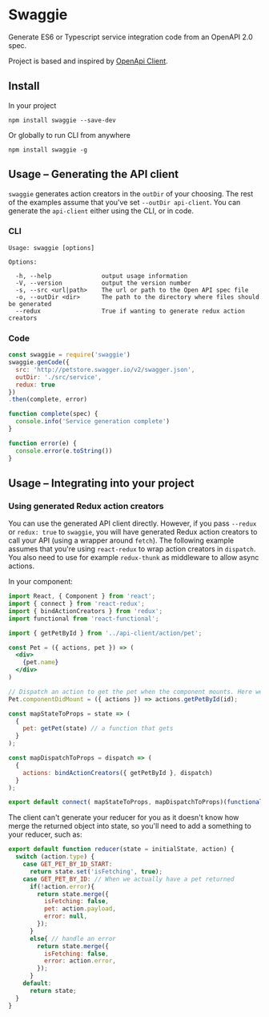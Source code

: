 # Swaggie

Generate ES6 or Typescript service integration code from an OpenAPI 2.0 spec.

Project is based and inspired by [OpenApi Client](https://github.com/mikestead/openapi-client).

## Install

In your project

    npm install swaggie --save-dev

Or globally to run CLI from anywhere

    npm install swaggie -g

## Usage – Generating the API client

`swaggie` generates action creators in the `outDir` of your choosing. The rest of the examples assume that you've set `--outDir api-client`. You can generate the `api-client` either using the CLI, or in code.

### CLI

```
Usage: swaggie [options]

Options:

  -h, --help              output usage information
  -V, --version           output the version number
  -s, --src <url|path>    The url or path to the Open API spec file
  -o, --outDir <dir>      The path to the directory where files should be generated
  --redux                 True if wanting to generate redux action creators
```

### Code

```javascript
const swaggie = require('swaggie')
swaggie.genCode({
  src: 'http://petstore.swagger.io/v2/swagger.json',
  outDir: './src/service',
  redux: true
})
.then(complete, error)

function complete(spec) {
  console.info('Service generation complete')
}

function error(e) {
  console.error(e.toString())
}
```

## Usage – Integrating into your project

### Using generated Redux action creators

You can use the generated API client directly. However, if you pass `--redux` or `redux: true` to `swaggie`, you will have generated Redux action creators to call your API (using a wrapper around `fetch`). The following example assumes that you're using `react-redux` to wrap action creators in `dispatch`. You also need to use for example `redux-thunk` as middleware to allow async actions.

In your component:

```jsx
import React, { Component } from 'react';
import { connect } from 'react-redux';
import { bindActionCreators } from 'redux';
import functional from 'react-functional';

import { getPetById } from '../api-client/action/pet';

const Pet = ({ actions, pet }) => (
  <div>
    {pet.name}
  </div>
)

// Dispatch an action to get the pet when the component mounts. Here we're using 'react-functional', but this could also be done using the class componentDidMount method
Pet.componentDidMount = ({ actions }) => actions.getPetById(id);

const mapStateToProps = state => (
  {
    pet: getPet(state) // a function that gets
  }
);

const mapDispatchToProps = dispatch => (
  {
    actions: bindActionCreators({ getPetById }, dispatch)
  }
);

export default connect( mapStateToProps, mapDispatchToProps)(functional(Pet));
```

The client can't generate your reducer for you as it doesn't know how merge the returned object into state, so you'll need to add a something to your reducer, such as:

```jsx
export default function reducer(state = initialState, action) {
  switch (action.type) {
    case GET_PET_BY_ID_START:
      return state.set('isFetching', true);
    case GET_PET_BY_ID: // When we actually have a pet returned
      if(!action.error){
        return state.merge({
          isFetching: false,
          pet: action.payload,
          error: null,
        });
      }
      else{ // handle an error
        return state.merge({
          isFetching: false,
          error: action.error,
        });
      }
    default:
      return state;
  }
}
```

